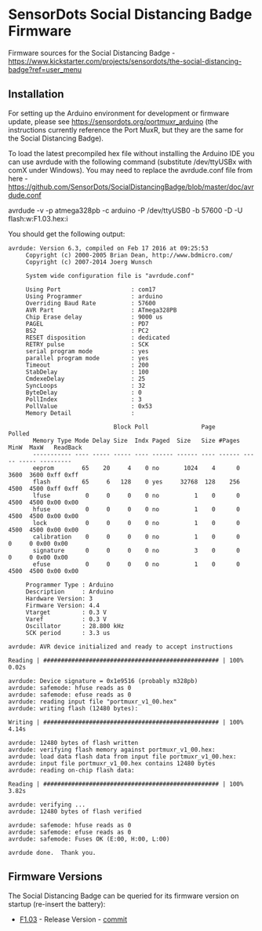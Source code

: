 # SensorDots Social Distancing Badge Firmware

Firmware sources for the Social Distancing Badge - https://www.kickstarter.com/projects/sensordots/the-social-distancing-badge?ref=user_menu

## Installation

For setting up the Arduino environment for development or firmware update, please see https://sensordots.org/portmuxr_arduino (the instructions currently reference the Port MuxR, but they are the same for the Social Distancing Badge).

To load the latest precompiled hex file without installing the Arduino IDE you can use avrdude with the following command (substitute /dev/ttyUSBx with comX under Windows). You may need to replace the avrdude.conf file from here - https://github.com/SensorDots/SocialDistancingBadge/blob/master/doc/avrdude.conf

avrdude -v -p atmega328pb -c arduino -P /dev/ttyUSB0 -b 57600 -D -U flash:w:F1.03.hex:i

You should get the following output:

    avrdude: Version 6.3, compiled on Feb 17 2016 at 09:25:53
         Copyright (c) 2000-2005 Brian Dean, http://www.bdmicro.com/
         Copyright (c) 2007-2014 Joerg Wunsch

         System wide configuration file is "avrdude.conf"

         Using Port                    : com17
         Using Programmer              : arduino
         Overriding Baud Rate          : 57600
         AVR Part                      : ATmega328PB
         Chip Erase delay              : 9000 us
         PAGEL                         : PD7
         BS2                           : PC2
         RESET disposition             : dedicated
         RETRY pulse                   : SCK
         serial program mode           : yes
         parallel program mode         : yes
         Timeout                       : 200
         StabDelay                     : 100
         CmdexeDelay                   : 25
         SyncLoops                     : 32
         ByteDelay                     : 0
         PollIndex                     : 3
         PollValue                     : 0x53
         Memory Detail                 :

                                  Block Poll               Page                       Polled
           Memory Type Mode Delay Size  Indx Paged  Size   Size #Pages MinW  MaxW   ReadBack
           ----------- ---- ----- ----- ---- ------ ------ ---- ------ ----- ----- ---------
           eeprom        65    20     4    0 no       1024    4      0  3600  3600 0xff 0xff
           flash         65     6   128    0 yes     32768  128    256  4500  4500 0xff 0xff
           lfuse          0     0     0    0 no          1    0      0  4500  4500 0x00 0x00
           hfuse          0     0     0    0 no          1    0      0  4500  4500 0x00 0x00
           lock           0     0     0    0 no          1    0      0  4500  4500 0x00 0x00
           calibration    0     0     0    0 no          1    0      0     0     0 0x00 0x00
           signature      0     0     0    0 no          3    0      0     0     0 0x00 0x00
           efuse          0     0     0    0 no          1    0      0  4500  4500 0x00 0x00

         Programmer Type : Arduino
         Description     : Arduino
         Hardware Version: 3
         Firmware Version: 4.4
         Vtarget         : 0.3 V
         Varef           : 0.3 V
         Oscillator      : 28.800 kHz
         SCK period      : 3.3 us
    
    avrdude: AVR device initialized and ready to accept instructions
    
    Reading | ################################################## | 100% 0.02s
    
    avrdude: Device signature = 0x1e9516 (probably m328pb)
    avrdude: safemode: hfuse reads as 0
    avrdude: safemode: efuse reads as 0
    avrdude: reading input file "portmuxr_v1_00.hex"
    avrdude: writing flash (12480 bytes):
    
    Writing | ################################################## | 100% 4.14s
    
    avrdude: 12480 bytes of flash written
    avrdude: verifying flash memory against portmuxr_v1_00.hex:
    avrdude: load data flash data from input file portmuxr_v1_00.hex:
    avrdude: input file portmuxr_v1_00.hex contains 12480 bytes
    avrdude: reading on-chip flash data:
    
    Reading | ################################################## | 100% 3.82s
    
    avrdude: verifying ...
    avrdude: 12480 bytes of flash verified
    
    avrdude: safemode: hfuse reads as 0
    avrdude: safemode: efuse reads as 0
    avrdude: safemode: Fuses OK (E:00, H:00, L:00)
    
    avrdude done.  Thank you.


## Firmware Versions
The Social Distancing Badge can be queried for its firmware version on startup (re-insert the battery):

   - [F1.03](https://raw.githubusercontent.com/SensorDots/SocialDistancingBadge/master/releases/F1.03.hex) - Release Version - [commit](https://github.com/SensorDots/SocialDistancingBadge/tree/de15916056ef4eb462cb7ae99f545dcebe0092ae)
